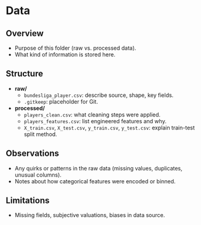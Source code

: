 # Data

## Overview
- Purpose of this folder (raw vs. processed data).
- What kind of information is stored here.

## Structure
- **raw/**
  - `bundesliga_player.csv`: describe source, shape, key fields.
  - `.gitkeep`: placeholder for Git.
- **processed/**
  - `players_clean.csv`: what cleaning steps were applied.
  - `players_features.csv`: list engineered features and why.
  - `X_train.csv`, `X_test.csv`, `y_train.csv`, `y_test.csv`: explain train-test split method.

## Observations
- Any quirks or patterns in the raw data (missing values, duplicates, unusual columns).
- Notes about how categorical features were encoded or binned.

## Limitations
- Missing fields, subjective valuations, biases in data source.
